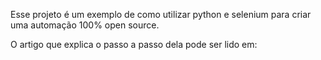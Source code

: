 Esse projeto é um exemplo de como utilizar python e selenium para criar uma automação 100% open source.

O artigo que explica o passo a passo dela pode ser lido em:

